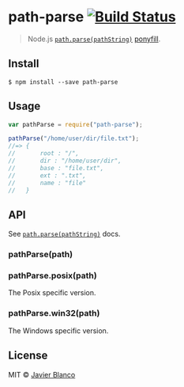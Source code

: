 # path-parse [![Build Status](https://travis-ci.org/jbgutierrez/path-parse.svg?branch=master)](https://travis-ci.org/jbgutierrez/path-parse)

> Node.js
> [`path.parse(pathString)`](https://nodejs.org/api/path.html#path_path_parse_pathstring)
> [ponyfill](https://ponyfill.com).

## Install

```
$ npm install --save path-parse
```

## Usage

```js
var pathParse = require("path-parse");

pathParse("/home/user/dir/file.txt");
//=> {
//       root : "/",
//       dir : "/home/user/dir",
//       base : "file.txt",
//       ext : ".txt",
//       name : "file"
//   }
```

## API

See
[`path.parse(pathString)`](https://nodejs.org/api/path.html#path_path_parse_pathstring)
docs.

### pathParse(path)

### pathParse.posix(path)

The Posix specific version.

### pathParse.win32(path)

The Windows specific version.

## License

MIT © [Javier Blanco](http://jbgutierrez.info)
